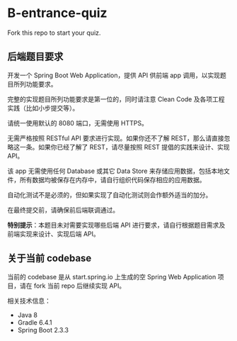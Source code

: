 # B-entrance-quiz
Fork this repo to start your quiz.

## 后端题目要求

开发一个 Spring Boot Web Application，提供 API 供前端 app 调用，以实现题目所列功能要求。

完整的实现题目所列功能要求是第一位的，同时请注意 Clean Code 及各项工程实践（比如小步提交等）。

请统一使用默认的 8080 端口，无需使用 HTTPS。

无需严格按照 RESTful API 要求进行实现。如果你还不了解 REST，那么请直接忽略这一条。如果你已经了解了 REST，请尽量按照 REST 提倡的实践来设计、实现 API。

该 app 无需使用任何 Database 或其它 Data Store 来存储应用数据，包括本地文件，所有数据均被保存在内存中，请自行组织代码保存相应的应用数据。

自动化测试不是必须的，但如果实现了自动化测试则会作额外适当的加分。

在最终提交前，请确保前后端联调通过。

__特别提示__：本题目未对需要实现哪些后端 API 进行要求，请自行根据题目需求及前端实现来设计、实现后端 API。

## 关于当前 codebase

当前的 codebase 是从 start.spring.io 上生成的空 Spring Web Application 项目，请在 fork 当前 repo 后继续实现 API。

相关技术信息：

* Java 8
* Gradle 6.4.1
* Spring Boot 2.3.3

